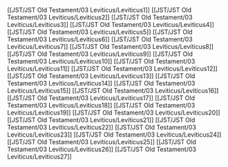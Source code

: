 [[JST/JST Old Testament/03 Leviticus/Leviticus1]]
[[JST/JST Old Testament/03 Leviticus/Leviticus2]]
[[JST/JST Old Testament/03 Leviticus/Leviticus3]]
[[JST/JST Old Testament/03 Leviticus/Leviticus4]]
[[JST/JST Old Testament/03 Leviticus/Leviticus5]]
[[JST/JST Old Testament/03 Leviticus/Leviticus6]]
[[JST/JST Old Testament/03 Leviticus/Leviticus7]]
[[JST/JST Old Testament/03 Leviticus/Leviticus8]]
[[JST/JST Old Testament/03 Leviticus/Leviticus9]]
[[JST/JST Old Testament/03 Leviticus/Leviticus10]]
[[JST/JST Old Testament/03 Leviticus/Leviticus11]]
[[JST/JST Old Testament/03 Leviticus/Leviticus12]]
[[JST/JST Old Testament/03 Leviticus/Leviticus13]]
[[JST/JST Old Testament/03 Leviticus/Leviticus14]]
[[JST/JST Old Testament/03 Leviticus/Leviticus15]]
[[JST/JST Old Testament/03 Leviticus/Leviticus16]]
[[JST/JST Old Testament/03 Leviticus/Leviticus17]]
[[JST/JST Old Testament/03 Leviticus/Leviticus18]]
[[JST/JST Old Testament/03 Leviticus/Leviticus19]]
[[JST/JST Old Testament/03 Leviticus/Leviticus20]]
[[JST/JST Old Testament/03 Leviticus/Leviticus21]]
[[JST/JST Old Testament/03 Leviticus/Leviticus22]]
[[JST/JST Old Testament/03 Leviticus/Leviticus23]]
[[JST/JST Old Testament/03 Leviticus/Leviticus24]]
[[JST/JST Old Testament/03 Leviticus/Leviticus25]]
[[JST/JST Old Testament/03 Leviticus/Leviticus26]]
[[JST/JST Old Testament/03 Leviticus/Leviticus27]]
